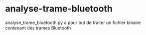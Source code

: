 # analyse-trame-bluetooth
analyse_trame_bluetooth.py a pour but de traiter un fichier binaire contenant des trames Bluetooth
